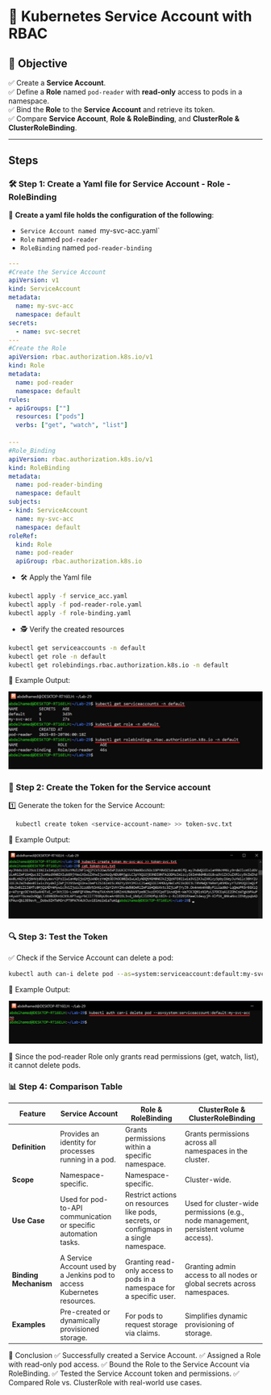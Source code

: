# 🔐 Kubernetes Service Account with RBAC  

## 🎯 Objective  
✅ Create a **Service Account**.  
✅ Define a **Role** named `pod-reader` with **read-only** access to pods in a namespace.  
✅ Bind the **Role** to the **Service Account** and retrieve its token.  
✅ Compare **Service Account**, **Role & RoleBinding**, and **ClusterRole & ClusterRoleBinding**.  

---

## Steps  

### 🛠️ Step 1: Create a Yaml file for Service Account - Role - RoleBinding

🔹 **Create a yaml file holds the configuration of the following**:

- `Service Account named `my-svc-acc.yaml`
- `Role` named `pod-reader`
- `RoleBinding` named `pod-reader-binding`

```yaml
---
#Create the Service Account
apiVersion: v1
kind: ServiceAccount
metadata:
  name: my-svc-acc
  namespace: default
secrets:
  - name: svc-secret
---
#Create the Role
apiVersion: rbac.authorization.k8s.io/v1
kind: Role
metadata:
  name: pod-reader
  namespace: default
rules:
- apiGroups: [""]
  resources: ["pods"]
  verbs: ["get", "watch", "list"]

---
#Role_Binding
apiVersion: rbac.authorization.k8s.io/v1
kind: RoleBinding
metadata:
  name: pod-reader-binding
  namespace: default
subjects:
- kind: ServiceAccount
  name: my-svc-acc
  namespace: default
roleRef:
  kind: Role
  name: pod-reader
  apiGroup: rbac.authorization.k8s.io
```

- 🛠️ Apply the Yaml file

```bash
kubectl apply -f service_acc.yaml
kubectl apply -f pod-reader-role.yaml
kubectl apply -f role-binding.yaml
```

- 🕵️ Verify the created resources

```bash
kubectl get serviceaccounts -n default
kubectl get role -n default
kubectl get rolebindings.rbac.authorization.k8s.io -n default 
```
📸 Example Output:

![image](./images/Verify.jpg)

### 🔑 Step 2: Create the Token for the Service account
1️⃣ Generate the token for the Service Account:
```bash
  kubectl create token <service-account-name> >> token-svc.txt
```

📸 Example Output:

![image](./images/token.jpg)

### 🔍 Step 3: Test the Token
✅ Check if the Service Account can delete a pod:
```bash
kubectl auth can-i delete pod --as=system:serviceaccount:default:my-svc-acc
```
📸 Example Output:

![image](./images/test-token.jpg)

🚫 Since the pod-reader Role only grants read permissions (get, watch, list), it cannot delete pods.

### 📊 Step 4: Comparison Table

| Feature             | Service Account            |     Role & RoleBinding		     | ClusterRole & ClusterRoleBinding                                               |
|---------------------|-----------------------------------|----------------------------------------|-----------------------------------------------------------|
| **Definition**      | Provides an identity for processes running in a pod.	|Grants permissions within a specific namespace.	| Grants permissions across all namespaces in the cluster.|
| **Scope**    | Namespace-specific.		              | Namespace-specific.	                     | Cluster-wide.                          |
| **Use Case**          | Used for pod-to-API communication or specific automation tasks.	         	|	Restrict actions on resources like pods, secrets, or configmaps in a single namespace.	         | Used for cluster-wide permissions (e.g., node management, persistent volume access).            |
| **Binding Mechanism**   | A Service Account used by a Jenkins pod to access Kubernetes resources.			|	Granting read-only access to pods in a namespace for a specific user.      | Granting admin access to all nodes or global secrets across namespaces. |
| **Examples**        | Pre-created or dynamically provisioned storage.	|	For pods to request storage via claims.| Simplifies dynamic provisioning of storage. |

🎉 Conclusion
✅ Successfully created a Service Account.
✅ Assigned a Role with read-only pod access.
✅ Bound the Role to the Service Account via RoleBinding.
✅ Tested the Service Account token and permissions.
✅ Compared Role vs. ClusterRole with real-world use cases.